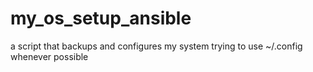 # my_os_setup_ansible
a script that backups and configures my system trying to use ~/.config whenever possible
